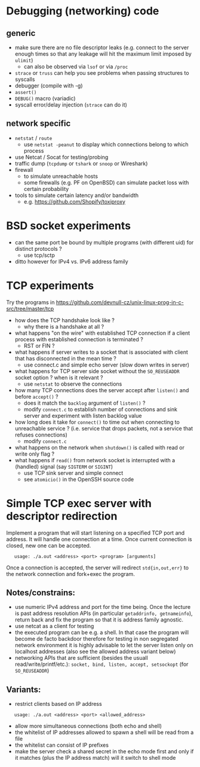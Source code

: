 # Debugging (networking) code

## generic

  - make sure there are no file descriptor leaks (e.g. connect to the server enough times so that any leakage will hit the maximum limit imposed by `ulimit`)
    - can also be observed via `lsof` or via `/proc`
  - `strace` or `truss` can help you see problems when passing structures to syscalls
  - debugger (compile with -g)
  - `assert()`
  - `DEBUG()` macro (variadic)
  - syscall error/delay injection (`strace` can do it)

## network specific
  
  - `netstat` / `route`
    - use `netstat -peanut` to display which connections belong to which process
  - use Netcat / Socat for testing/probing
  - traffic dump (`tcpdump` or `tshark` or `snoop` or Wireshark)
  - firewall
    - to simulate unreachable hosts
    - some firewalls (e.g. PF on OpenBSD) can simulate packet loss with certain probability
  - tools to simulate certain latency and/or bandwidth
    - e.g. https://github.com/Shopify/toxiproxy

# BSD socket experiments

- can the same port be bound by multiple programs (with different uid) for distinct protocols ?
  - use tcp/sctp 
- ditto however for IPv4 vs. IPv6 address family

# TCP experiments

Try the programs in https://github.com/devnull-cz/unix-linux-prog-in-c-src/tree/master/tcp

- how does the TCP handshake look like ?
  - why there is a handshake at all ?
- what happens "on the wire" with established TCP connection if a client process with established connection is terminated ?
  - RST or FIN ?
- what happens if server writes to a socket that is associated with client that has disconnected in the mean time ?
  - use connect.c and simple echo server (slow down writes in server)
- what happens for TCP server side socket without the `SO_REUSEADDR` socket option ? when is it relevant ?
  - use `netstat` to observe the connections
- how many TCP connections does the server accept after `listen()` and before `accept()` ?
  - does it match the `backlog` argument of `listen()` ?
  - modify `connect.c` to establish number of connections and sink server and experiment with listen backlog value
- how long does it take for `connect()` to time out when connecting to unreachable service ? (i.e. service that drops packets, not a service that refuses connections)
  - modify `connect.c`
- what happens on the network when `shutdown()` is called with read or write only flag ?
- what happens if `read()` from network socket is interrupted with a (handled) signal (say `SIGTERM` or `SIGINT`)
  - use TCP sink server and simple connect
  - see `atomicio()` in the OpenSSH source code

# Simple TCP exec server with descriptor redirection

Implement a program that will start listening on a specified TCP port and address.
It will handle one connection at a time. Once current connection is closed,
new one can be accepted.
```
   usage: ./a.out <address> <port> <program> [arguments]
```
Once a connection is accepted, the server will redirect `std{in,out,err}` to the network
connection and fork+exec the program.

## Notes/constrains:
 - use numeric IPv4 address and port for the time being. Once the lecture is past address resolution APIs (in particular `getaddrinfo, getnameinfo`), return back and fix the program so that it is address family agnostic.
 - use netcat as a client for testing
 - the executed program can be e.g. a shell. In that case the program will become de facto backdoor therefore for testing in non segregated network environment it is highly advisable to let the server listen only on localhost addresses (also see the allowed address variant below)
 - networking APIs that are sufficient (besides the usuall read/write/printf/etc.): `socket, bind, listen, accept, setsockopt` (for `SO_REUSEADDR`)

## Variants:
   - restrict clients based on IP address
```
   usage: ./a.out <address> <port> <allowed_address>
```
   - allow more simultaneous connections (both echo and shell)
   - the whitelist of IP addresses allowed to spawn a shell will be read from a file
   - the whitelist can consist of IP prefixes
   - make the server check a shared secret in the echo mode first and only if it matches (plus the IP address match) will it switch to shell mode
